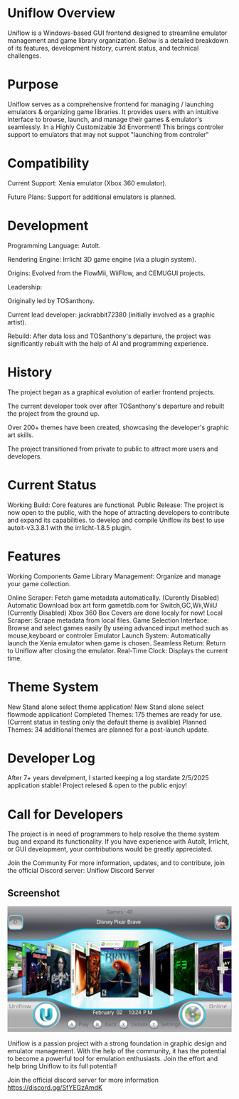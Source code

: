 # Uniflow Overview
Uniflow is a Windows-based GUI frontend designed to streamline emulator management and game library organization. Below is a detailed breakdown of its features, development history, current status, and technical challenges.

# Purpose
Uniflow serves as a comprehensive frontend for managing / launching emulators & organizing game libraries. It provides users with an intuitive interface to browse, launch, and manage their games & emulator's seamlessly. In a Highly Customizable 3d Envorment!
This brings controler support to emulators that may not suppot "launching from controler"

# Compatibility
Current Support: Xenia emulator (Xbox 360 emulator).

Future Plans: Support for additional emulators is planned.

# Development
Programming Language: AutoIt.

Rendering Engine: Irrlicht 3D game engine (via a plugin system).

Origins: Evolved from the FlowMii, WiiFlow, and CEMUGUI projects.

Leadership:

Originally led by TOSanthony.

Current lead developer: jackrabbit72380 (initially involved as a graphic artist).

Rebuild: After data loss and TOSanthony's departure, the project was significantly rebuilt with the help of AI and programming experience.

# History
The project began as a graphical evolution of earlier frontend projects.

The current developer took over after TOSanthony's departure and rebuilt the project from the ground up.

Over 200+ themes have been created, showcasing the developer's graphic art skills.

The project transitioned from private to public to attract more users and developers.

# Current Status
Working Build: Core features are functional.
Public Release: The project is now open to the public, with the hope of attracting developers to contribute and expand its capabilities.
to develop and compile Uniflow its best to use autoit-v3.3.8.1 with the irrlicht-1.8.5 plugin.

# Features
Working Components
Game Library Management: Organize and manage your game collection.

Online Scraper: Fetch game metadata automatically. (Curently Disabled)
Automatic Download box art form gametdb.com for Switch,GC,Wii,WiiU (Currently Disabled)
Xbox 360 Box Covers are done localy for now!
Local Scraper: Scrape metadata from local files.
Game Selection Interface: Browse and select games easily By useing advanced input method such as mouse,keyboard or controler
Emulator Launch System: Automatically launch the Xenia emulator when game is chosen.
Seamless Return: Return to Uniflow after closing the emulator.
Real-Time Clock: Displays the current time.

# Theme System
New Stand alone select theme application!
New Stand alone select flowmode application!
Completed Themes: 175 themes are ready for use. (Current status in testing only the default theme is avalible)
Planned Themes: 34 additional themes are planned for a post-launch update.

# Developer Log
After 7+ years develpment, I started keeping a log stardate 2/5/2025 application stable! Project relesed & open to the public enjoy!

# Call for Developers
The project is in need of programmers to help resolve the theme system bug and expand its functionality. If you have experience with AutoIt, Irrlicht, or GUI development, your contributions would be greatly appreciated.

Join the Community
For more information, updates, and to contribute, join the official Discord server:
Uniflow Discord Server

## Screenshot
![screenshot](https://github.com/jackrabbit72380/Uniflow/blob/main/Screenshot.png)

Uniflow is a passion project with a strong foundation in graphic design and emulator management. With the help of the community, it has the potential to become a powerful tool for emulation enthusiasts. Join the effort and help bring Uniflow to its full potential!

Join the official discord server for more information
https://discord.gg/SfYEGzAmdK





